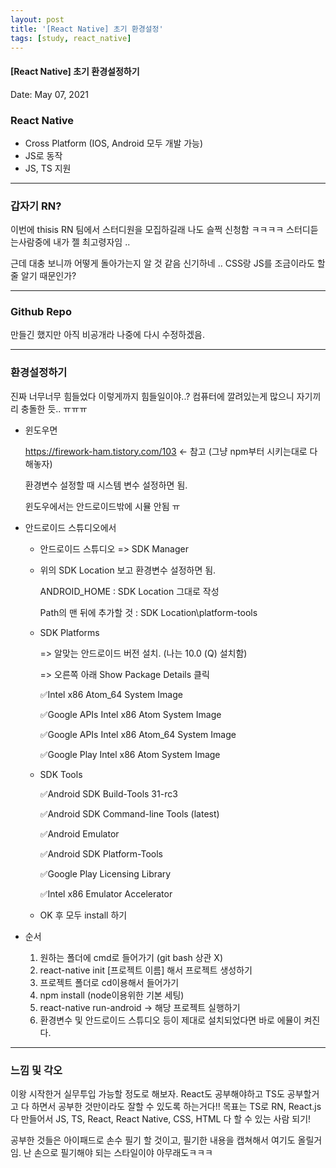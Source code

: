 ```yaml
---
layout: post
title: '[React Native] 초기 환경설정'
tags: [study, react_native]
---
```


#### [React Native] 초기 환경설정하기

Date: May 07, 2021

### React Native

- Cross Platform (IOS, Android 모두 개발 가능)
- JS로 동작
- JS, TS 지원

---

### 갑자기 RN?

이번에 thisis RN 팀에서 스터디원을 모집하길래 나도 슬쩍 신청함 ㅋㅋㅋㅋ 스터디듣는사람중에 내가 젤 최고령자임 ..

근데 대충 보니까 어떻게 돌아가는지 알 것 같음 신기하네 .. CSS랑 JS를 조금이라도 할 줄 알기 때문인가?

---

### Github Repo

만들긴 했지만 아직 비공개라 나중에 다시 수정하겠음.

---

### 환경설정하기

진짜 너무너무 힘들었다 이렇게까지 힘들일이야..? 컴퓨터에 깔려있는게 많으니 자기끼리 충돌한 듯.. ㅠㅠㅠ

- 윈도우면

  https://firework-ham.tistory.com/103 ← 참고 (그냥 npm부터 시키는대로 다 해놓자)

  환경변수 설정할 때 시스템 변수 설정하면 됨.

  윈도우에서는 안드로이드밖에 시뮬 안됨 ㅠ

- 안드로이드 스튜디오에서

  - 안드로이드 스튜디오 => SDK Manager

  - 위의 SDK Location 보고 환경변수 설정하면 됨.

    ANDROID_HOME : SDK Location 그대로 작성

    Path의 맨 뒤에 추가할 것 : SDK Location\platform-tools

  - SDK Platforms

    => 알맞는 안드로이드 버전 설치. (나는 10.0 (Q) 설치함)

    => 오른쪽 아래 Show Package Details 클릭

    ✅Intel x86 Atom_64 System Image

    ✅Google APIs Intel x86 Atom System Image

    ✅Google APIs Intel x86 Atom_64 System Image

    ✅Google Play Intel x86 Atom System Image

  - SDK Tools

    ✅Android SDK Build-Tools 31-rc3

    ✅Android SDK Command-line Tools (latest)

    ✅Android Emulator

    ✅Android SDK Platform-Tools

    ✅Google Play Licensing Library

    ✅Intel x86 Emulator Accelerator

  - OK 후 모두 install 하기

- 순서

  1. 원하는 폴더에 cmd로 들어가기 (git bash 상관 X)
  2. react-native init [프로젝트 이름] 해서 프로젝트 생성하기
  3. 프로젝트 폴더로 cd이용해서 들어가기
  4. npm install (node이용위한 기본 세팅)
  5. react-native run-android → 해당 프로젝트 실행하기
  6. 환경변수 및 안드로이드 스튜디오 등이 제대로 설치되었다면 바로 에뮬이 켜진다.

---

### 느낌 및 각오

이왕 시작한거 실무투입 가능할 정도로 해보자. React도 공부해야하고 TS도 공부할거고 다 하면서 공부한 것만이라도 잘할 수 있도록 하는거다!! 목표는 TS로 RN, React.js 다 만들어서 JS, TS, React, React Native, CSS, HTML 다 할 수 있는 사람 되기!

공부한 것들은 아이패드로 손수 필기 할 것이고, 필기한 내용을 캡쳐해서 여기도 올릴거임. 난 손으로 필기해야 되는 스타일이야 아무래도ㅋㅋㅋ
